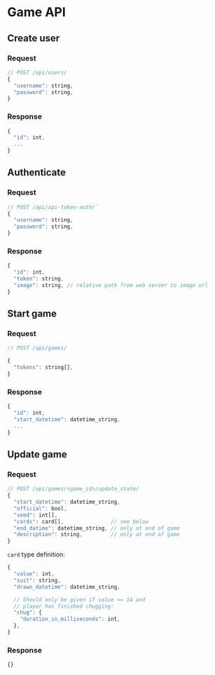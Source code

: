 # Game API

## Create user

### Request

```javascript
// POST /api/users/
{
  "username": string,
  "password": string,
}
```

### Response

```javascript
{
  "id": int,
  ...
}
```

## Authenticate

### Request
```javascript
// POST /api/api-token-auth/`
{
  "username": string,
  "password": string,
}
```

### Response
```javascript
{
  "id": int,
  "token": string,
  "image": string, // relative path from web server to image url
}
```

## Start game

### Request
```javascript
// POST /api/games/

{
  "tokens": string[],
}
```

### Response
```javascript
{
  "id": int,
  "start_datetime": datetime_string,
  ...
}
```

## Update game

### Request
```javascript
// POST /api/games/<game_id>/update_state/
{
  "start_datetime": datetime_string,
  "official": bool,
  "seed": int[],
  "cards": card[],               // see below
  "end_datime": datetime_string, // only at end of game
  "description": string,         // only at end of game
}
```

`card` type definition:
```javascript
{
  "value": int,
  "suit": string,
  "drawn_datetime": datetime_string,

  // Should only be given if value == 14 and
  // player has finished chugging:
  "chug": { 
    "duration_in_milliseconds": int,
  },
}
```

### Response
```javascript
{}
```
